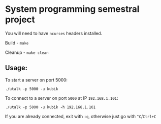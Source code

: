 # System programming semestral project

You will need to have `ncurses` headers installed.

Build - `make`

Cleanup - `make clean`

## Usage:

To start a server on port 5000:

```
./utalk -p 5000 -u kubik
```

To connect to a server on port `5000` at IP `192.168.1.101`:

```
./utalk -p 5000 -u kubik -h 192.168.1.101
```

If you are already connected, exit with `:q`, otherwise just go with `^C`/`Ctrl+C`
